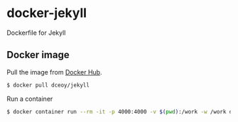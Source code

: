 docker-jekyll
=============

Dockerfile for Jekyll

Docker image
------------

Pull the image from [Docker Hub](https://hub.docker.com/r/dceoy/jekyll/).

```sh
$ docker pull dceoy/jekyll
```

Run a container

```sh
$ docker container run --rm -it -p 4000:4000 -v $(pwd):/work -w /work dceoy/jekyll -h
```
